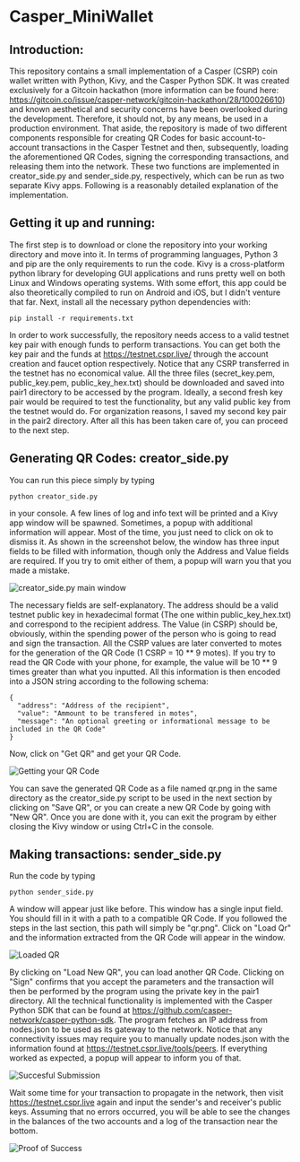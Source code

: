 # Casper_MiniWallet
## Introduction:
  This repository contains a small implementation of a Casper (CSRP) coin wallet written with Python, Kivy, and the Casper Python SDK. It was created exclusively for a Gitcoin hackathon (more information can be found here: https://gitcoin.co/issue/casper-network/gitcoin-hackathon/28/100026610) and known aesthetical and security concerns have been overlooked during the development. Therefore, it should not, by any means, be used in a production environment. That aside, the repository is made of two different components responsible for creating QR Codes for basic account-to-account transactions in the Casper Testnet and then, subsequently, loading the aforementioned QR Codes, signing the corresponding transactions, and releasing them into the network. These two functions are implemented in creator_side.py and sender_side.py, respectively, which can be run as two separate Kivy apps. Following is a reasonably detailed explanation of the implementation.
## Getting it up and running:
  The first step is to download or clone the repository into your working directory and move into it. In terms of programming languages, Python 3 and pip are the only requirements to run the code. Kivy is a cross-platform python library for developing GUI applications and runs pretty well on both Linux and Windows operating systems. With some effort, this app could be also theoretically compiled to run on Android and iOS, but I didn't venture that far.
Next, install all the necessary python dependencies with:
```
pip install -r requirements.txt
```
  In order to work successfully, the repository needs access to a valid testnet key pair with enough funds to perform transactions. You can get both the key pair and the funds at https://testnet.cspr.live/ through the account creation and faucet option respectively. Notice that any CSRP transferred in the testnet has no economical value. All the three files (secret_key.pem, public_key.pem, public_key_hex.txt) should be downloaded and saved into pair1 directory to be accessed by the program. Ideally, a second fresh key pair would be required to test the functionality, but any valid public key from the testnet would do. For organization reasons, I saved my second key pair in the pair2 directory.
After all this has been taken care of, you can proceed to the next step.
## Generating QR Codes: creator_side.py
You can run this piece simply by typing
```
python creator_side.py
```
in your console. A few lines of log and info text will be printed and a Kivy app window will be spawned. Sometimes, a popup with additional information will appear. Most of the time, you just need to click on ok to dismiss it. As shown in the screenshot below, the window has three input fields to be filled with information, though only the Address and Value fields are required. If you try to omit either of them, a popup will warn you that you made a mistake.

![creator_side.py main window](https://raw.githubusercontent.com/FrGS-0/Casper_MiniWallet/main/screenshots/Creating%20QR%20Code%20(Window%20Only).PNG)

The necessary fields are self-explanatory. The address should be a valid testnet public key in hexadecimal format (The one within public_key_hex.txt) and correspond to the recipient address. The Value (in CSRP) should be, obviously, within the spending power of the person who is going to read and sign the transaction. All the CSRP values are later converted to motes for the generation of the QR Code (1 CSRP = 10 ** 9 motes). If you try to read the QR Code with your phone, for example, the value will be 10 ** 9 times greater than what you inputted.
All this information is then encoded into a JSON string according to the following schema:
```
{
  "address": "Address of the recipient",
  "value": "Ammount to be transfered in motes",
  "message": "An optional greeting or informational message to be included in the QR Code"
}
```
Now, click on "Get QR" and get your QR Code.

![Getting your QR Code](https://raw.githubusercontent.com/FrGS-0/Casper_MiniWallet/main/screenshots/Created%20QR%20Code%20(Window%20Only).PNG)

You can save the generated QR Code as a file named qr.png in the same directory as the creator_side.py script to be used in the next section by clicking on "Save QR", or you can create a new QR Code by going with "New QR". Once you are done with it, you can exit the program by either closing the Kivy window or using Ctrl+C in the console.
## Making transactions: sender_side.py
Run the code by typing
```
python sender_side.py
```
A window will appear just like before. This window has a single input field. You should fill in it with a path to a compatible QR Code. If you followed the steps in the last section, this path will simply be "qr.png". Click on "Load Qr" and the information extracted from the QR Code will appear in the window.

![Loaded QR](https://raw.githubusercontent.com/FrGS-0/Casper_MiniWallet/main/screenshots/Loaded%20QR.PNG)

By clicking on "Load New QR", you can load another QR Code. Clicking on "Sign" confirms that you accept the parameters and the transaction will then be performed by the program using the private key in the pair1 directory. All the technical functionality is implemented with the Casper Python SDK that can be found at https://github.com/casper-network/casper-python-sdk. The program fetches an IP address from nodes.json to be used as its gateway to the network. Notice that any connectivity issues may require you to manually update nodes.json with the information found at https://testnet.cspr.live/tools/peers. If everything worked as expected, a popup will appear to inform you of that.

![Succesful Submission](https://raw.githubusercontent.com/FrGS-0/Casper_MiniWallet/main/screenshots/Subimitted%20Transacation.PNG)

Wait some time for your transaction to propagate in the network, then visit https://testnet.cspr.live again and input the sender's and receiver's public keys. Assuming that no errors occurred, you will be able to see the changes in the balances of the two accounts and a log of the transaction near the bottom.

![Proof of Success](https://raw.githubusercontent.com/FrGS-0/Casper_MiniWallet/main/screenshots/Proof%20of%20Success.PNG)
